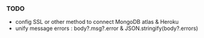 ### TODO
-  config SSL or other method to connect MongoDB atlas & Heroku
-  unify message errors : body?.msg?.error & JSON.stringify(body?.errors)